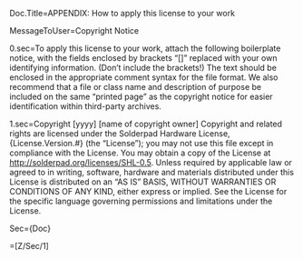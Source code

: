 Doc.Title=APPENDIX: How to apply this license to your work

MessageToUser=Copyright Notice

0.sec=To apply this license to your work, attach the following boilerplate notice, with the fields enclosed by brackets “[]” replaced with your own identifying information. (Don’t include the brackets!) The text should be enclosed in the appropriate comment syntax for the file format. We also recommend that a file or class name and description of purpose be included on the same “printed page” as the copyright notice for easier identification within third-party archives.

1.sec=Copyright [yyyy] [name of copyright owner] Copyright and related rights are licensed under the Solderpad Hardware License, {License.Version.#}  (the “License”); you may not use this file except in compliance with the License.    You may obtain a copy of the License at <a href="http://solderpad.org/licenses/SHL-0.5">http://solderpad.org/licenses/SHL-0.5</a>. Unless required by applicable law or agreed to in writing, software, hardware and materials distributed under this License is distributed on an “AS IS” BASIS, WITHOUT WARRANTIES OR CONDITIONS OF ANY KIND, either express or implied.    See the License for the specific language governing permissions and limitations under the License. 

Sec={Doc}

=[Z/Sec/1]
